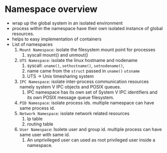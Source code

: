# Namespace overview 
- wrap up the global system in an isolated environment
- process within the namespace have their own isolated instance of global resources.
- helps to easy implementation of containers
- List of namespaces
    1. `Mount Namespace`: isolate the filesystem mount point for processes
        1. syscall mount() and unmout()
    2. `UTS Namespace`: isolate the linux hostname and nodename
        1. syscall: `uname()`, `sethostname()`, `setnodename()`, 
        2. name came from the `struct` passed in `uname()` `utsname`
        3. UTS -> Unix timesharing system
    3. `IPC Namespace`: isolate inter-process communication resources namely system V IPC objects and POSIX queues. 
        1. IPC namespace has its own set of System V IPC identifiers and its own POSIX message queue filesystem.
    4. `PID Namespace`: isolate process ids. multiple namespace can have same process id.
    5. `Network Namespace`: isolate network related resources 
        1. Ip table
        2. routing table
    6. `User Namespace`: Isolete user and group id. multiple process can have same user with same id. 
        1. An unprivileged user can used as root privileged user inside a namespace. 